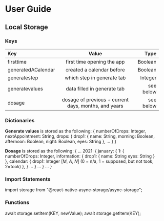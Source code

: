 # User Guide

## Local Storage

### Keys

| Key | Value | Type |
| :------------- | :----------: | -----------: |
| firsttime | first time opening the app | Boolean |
| generatedACalendar | created a calendar before | Boolean |
| generatestep | which step in generate tab | Integer |
| generatevalues | data filled in generate tab | see below |
| dosage | dosage of previous + current days, months, and years | see below |

### Dictionaries
**Generate values** is stored as the following:
{
  numberOfDrops: Integer,
  nextAppointment: String,
  drops: {
    drop1: {
      name: String,
      morning: Boolean,
      afternoon: Boolean,
      night: Boolean,
      eyes: String
    },
    ...
  }
}

**Dosage** is stored as the following:
{
  ...
  2021: {
    january: {
      1: {
        numberOfDrops: Integer,
        information: {
          drop1: {
            name: String
            eyes: String
          }
        },
        calendar: {
          drop1: Integer [_M_, _A_, _N_] (0 = n/a, 1 = supposed, but not took, 2=took)
        },
      }
      ...
    }
    ...
  }
  ...
}

### Import Statements
import storage from "@react-native-async-storage/async-storage";

### Functions
await storage.setItem(KEY, newValue);
await storage.getItem(KEY);
